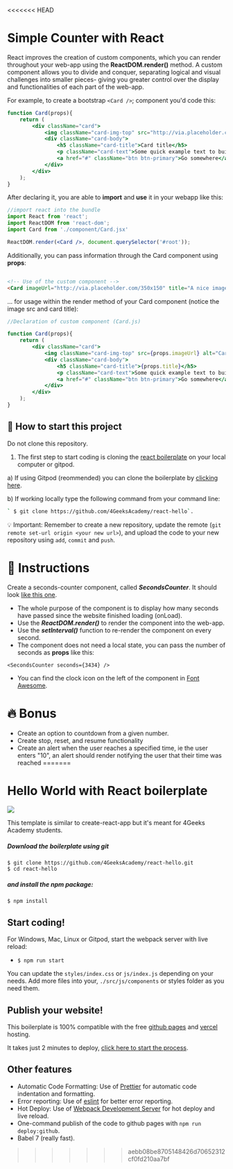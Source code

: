 <<<<<<< HEAD
# Simple Counter with React

React improves the creation of custom components, which you can render throughout your web-app using the **ReactDOM.render()** method. A custom component allows you to divide and conquer, separating logical and visual challenges into smaller pieces- giving you greater control over the display and functionalities of each part of the web-app.

For example, to create a bootstrap `<Card />`; component you'd code this:

```jsx
function Card(props){
    return (
        <div className="card">
            <img className="card-img-top" src="http://via.placeholder.com/350x150" alt="Card image cap" />
            <div className="card-body">
                <h5 className="card-title">Card title</h5>
                <p className="card-text">Some quick example text to build on the card title and fill the card's content.</p>
                <a href="#" className="btn btn-primary">Go somewhere</a>
            </div>
        </div>
    );
}
```

After declaring it, you are able to **import** and **use** it in your webapp like this:

```jsx
//import react into the bundle
import React from 'react';
import ReactDOM from 'react-dom';
import Card from './component/Card.jsx'

ReactDOM.render(<Card />, document.querySelector('#root'));
```

Additionally, you can pass information through the Card component using **props**:

```html

<!-- Use of the custom component -->
<Card imageUrl="http://via.placeholder.com/350x150" title="A nice image" />

```

... for usage within the render method of your Card component (notice the image src and card title):

```jsx
//Declaration of custom component (Card.js)

function Card(props){
    return (
        <div className="card">
            <img className="card-img-top" src={props.imageUrl} alt="Card image cap" />
            <div className="card-body">
                <h5 className="card-title">{props.title}</h5>
                <p className="card-text">Some quick example text to build on the card title and fill the card's content.</p>
                <a href="#" className="btn btn-primary">Go somewhere</a>
            </div>
        </div>
    );
}
```

## 🌱  How to start this project

Do not clone this repository.

1. The first step to start coding is cloning the [react boilerplate](https://github.com/4GeeksAcademy/react-hello) on your local computer or gitpod.

a) If using Gitpod (reommended) you can clone the boilerplate by [clicking here](https://github.com/4GeeksAcademy/react-hello).

b) If working locally type the following command from your command line: 
```bash
` $ git clone https://github.com/4GeeksAcademy/react-hello`.
````
💡 Important: Remember to create a new repository, update the remote (`git remote set-url origin <your new url>`), and upload the code to your new repository using `add`, `commit` and `push`.

# 📝 Instructions

Create a seconds-counter component, called ***SecondsCounter***. It should look [like this one](https://github.com/breatheco-de/exercise-simple-counter-react/blob/master/preview.gif).

- The whole purpose of the component is to display how many seconds have passed since the website finished loading (onLoad).
- Use the ***ReactDOM.render()*** to render the component into the web-app.
- Use the ***setInterval()*** function to re-render the component on every second.
- The component does not need a local state, you can pass the number of seconds as **props** like this:

```
<SecondsCounter seconds={3434} />

```
- You can find the clock icon on the left of the component in [Font Awesome](https://fontawesome.com/).

# 🔥 Bonus
- Create an option to countdown from a given number.
- Create stop, reset, and resume functionality
- Create an alert when the user reaches a specified time, ie the user enters "10", an alert should render notifying the user that their time was reached
=======
# Hello World with React boilerplate
<p>
  <a href="https://gitpod.io#https://github.com/4GeeksAcademy/react-hello.git"><img src="https://raw.githubusercontent.com/4GeeksAcademy/react-hello/master/open-in-gitpod.svg?sanitize=true" />
  </a>
</p>

This template is similar to create-react-app but it's meant for 4Geeks Academy students.

##### Download the boilerplate using git

```
$ git clone https://github.com/4GeeksAcademy/react-hello.git
$ cd react-hello
```

##### and install the npm package:
```
$ npm install
```

## Start coding!

For Windows, Mac, Linux or Gitpod, start the webpack server with live reload:
- `$ npm run start`

You can update the `styles/index.css` or `js/index.js` depending on your needs.
Add more files into your, `./src/js/components` or styles folder as you need them.

## Publish your website!

This boilerplate is 100% compatible with the free [github pages](https://pages.github.com/) and [vercel](https://vercel.com/) hosting.

It takes just 2 minutes to deploy, [click here to start the process](https://github.com/4GeeksAcademy/react-hello/blob/master/docs/DEPLOY.md).

## Other features

- Automatic Code Formatting: Use of [Prettier](https://prettier.io/) for automatic code indentation and formatting.
- Error reporting: Use of [eslint](https://eslint.org/) for better error reporting.
- Hot Deploy: Use of [Webpack Development Server](https://webpack.js.org/configuration/dev-server/) for hot deploy and live reload.
- One-command publish of the code to github pages with `npm run deploy:github`.
- Babel 7 (really fast).
>>>>>>> aebb08be8705148426d70652312cf0fd210aa7bf
